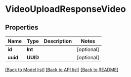 # VideoUploadResponseVideo

## Properties
Name | Type | Description | Notes
------------ | ------------- | ------------- | -------------
**id** | **Int** |  | [optional] 
**uuid** | **UUID** |  | [optional] 

[[Back to Model list]](../README.md#documentation-for-models) [[Back to API list]](../README.md#documentation-for-api-endpoints) [[Back to README]](../README.md)


